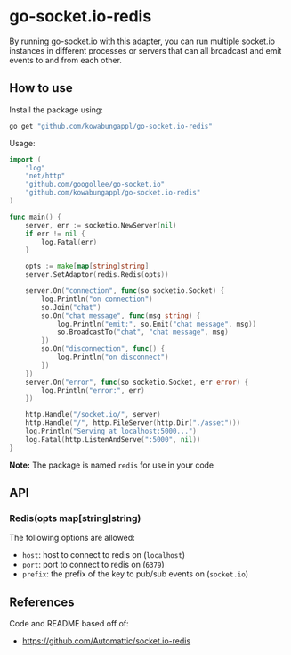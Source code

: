 # go-socket.io-redis

By running go-socket.io with this adapter, you can run multiple socket.io 
instances in different processes or servers that can all broadcast and emit 
events to and from each other.

## How to use

Install the package using:

```bash
go get "github.com/kowabungappl/go-socket.io-redis"
```

Usage:

```go
import (
    "log"
    "net/http"
    "github.com/googollee/go-socket.io"
    "github.com/kowabungappl/go-socket.io-redis"
)

func main() {
    server, err := socketio.NewServer(nil)
    if err != nil {
        log.Fatal(err)
    }

    opts := make[map[string]string]
    server.SetAdaptor(redis.Redis(opts))

    server.On("connection", func(so socketio.Socket) {
        log.Println("on connection")
        so.Join("chat")
        so.On("chat message", func(msg string) {
            log.Println("emit:", so.Emit("chat message", msg))
            so.BroadcastTo("chat", "chat message", msg)
        })
        so.On("disconnection", func() {
            log.Println("on disconnect")
        })
    })
    server.On("error", func(so socketio.Socket, err error) {
        log.Println("error:", err)
    })

    http.Handle("/socket.io/", server)
    http.Handle("/", http.FileServer(http.Dir("./asset")))
    log.Println("Serving at localhost:5000...")
    log.Fatal(http.ListenAndServe(":5000", nil))
}
```

**Note:** The package is named `redis` for use in your code

## API

### Redis(opts map[string]string)

The following options are allowed:

- `host`: host to connect to redis on (`localhost`)
- `port`: port to connect to redis on (`6379`)
- `prefix`: the prefix of the key to pub/sub events on (`socket.io`)

## References

Code and README based off of:
- https://github.com/Automattic/socket.io-redis


